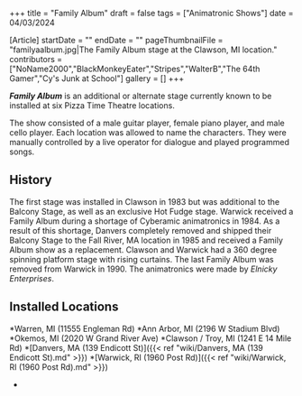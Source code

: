 +++
title = "Family Album"
draft = false
tags = ["Animatronic Shows"]
date = 04/03/2024

[Article]
startDate = ""
endDate = ""
pageThumbnailFile = "familyaalbum.jpg|The Family Album stage at the Clawson, MI location."
contributors = ["NoName2000","BlackMonkeyEater","Stripes","WalterB","The 64th Gamer","Cy's Junk at School"]
gallery = []
+++


<b><i>Family Album</b></i> is an additional or alternate stage currently known to be installed at six Pizza Time Theatre locations.

The show consisted of a male guitar player, female piano player, and male cello player. Each location was allowed to name the characters. They were manually controlled by a live operator for dialogue and played programmed songs.

<h2> History </h2>
The first stage was installed in Clawson in 1983 but was additional to the Balcony Stage, as well as an exclusive Hot Fudge stage. Warwick received a Family Album during a shortage of Cyberamic animatronics in 1984. As a result of this shortage, Danvers completely removed and shipped their Balcony Stage to the Fall River, MA location in 1985 and received a Family Album show as a replacement. Clawson and Warwick had a 360 degree spinning platform stage with rising curtains. The last Family Album was removed from Warwick in 1990. The animatronics were made by <i>Elnicky Enterprises</i>. 

<h2> Installed Locations </h2>

*Warren, MI (11555 Engleman Rd)
*Ann Arbor, MI (2196 W Stadium Blvd)
*Okemos, MI (2020 W Grand River Ave)
*Clawson / Troy, MI (1241 E 14 Mile Rd)
*[Danvers, MA (139 Endicott St)]({{< ref "wiki/Danvers, MA (139 Endicott St).md" >}})
*[Warwick, RI (1960 Post Rd)]({{< ref "wiki/Warwick, RI (1960 Post Rd).md" >}})

*